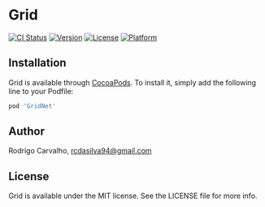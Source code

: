 # Grid

[![CI Status](https://img.shields.io/travis/rcarvalhosilva/Grid.svg?style=flat)](https://travis-ci.org/rcarvalhosilva/Grid)
[![Version](https://img.shields.io/cocoapods/v/GridNet.svg?style=flat)](https://cocoapods.org/pods/GridNet)
[![License](https://img.shields.io/cocoapods/l/GridNet.svg?style=flat)](https://cocoapods.org/pods/GridNet)
[![Platform](https://img.shields.io/cocoapods/p/GridNet.svg?style=flat)](https://cocoapods.org/pods/GridNet)

## Installation

Grid is available through [CocoaPods](https://cocoapods.org). To install
it, simply add the following line to your Podfile:

```ruby
pod 'GridNet'
```

## Author

Rodrigo Carvalho, rcdasilva94@gmail.com

## License

Grid is available under the MIT license. See the LICENSE file for more info.
